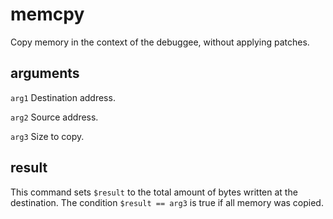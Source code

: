 # memcpy

Copy memory in the context of the debuggee, without applying patches.

## arguments

`arg1` Destination address.

`arg2` Source address.

`arg3` Size to copy.

## result

This command sets `$result` to the total amount of bytes written at the destination. The condition `$result == arg3` is true if all memory was copied.
